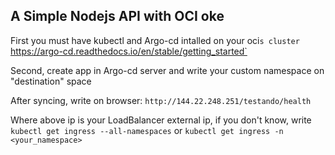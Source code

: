 ## A Simple Nodejs API with OCI oke

First you must have kubectl and Argo-cd intalled on your oci`s cluster 
`https://argo-cd.readthedocs.io/en/stable/getting_started`

Second, create app in Argo-cd server and write your custom namespace on "destination" space  

After syncing, write on browser:
`http://144.22.248.251/testando/health`

Where above ip is your LoadBalancer external ip, if you don't know, write
`kubectl get ingress --all-namespaces`
or 
`kubectl get ingress -n <your_namespace>`


